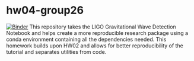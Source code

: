 # hw04-group26
[![Binder](https://mybinder.org/badge_logo.svg)](https://mybinder.org/v2/gh/UCB-stat-159-s23/hw04-group26/HEAD)
This repository takes the LIGO Gravitational Wave Detection Notebook and helps create a more reproducible research package using a conda environment containing all the dependencies needed. This homework builds upon HW02 and allows for better reproducibility of the tutorial and separates utilities from code.
